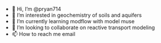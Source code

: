 - 👋 Hi, I’m @pryan714
- 👀 I’m interested in geochemistry of soils and aquifers
- 🌱 I’m currently learning modflow with model muse 
- 💞️ I’m looking to collaborate on reactive transport modeling
- 📫 How to reach me email

<!---
pryan714/pryan714 is a ✨ special ✨ repository because its `README.md` (this file) appears on your GitHub profile.
You can click the Preview link to take a look at your changes.
--->
